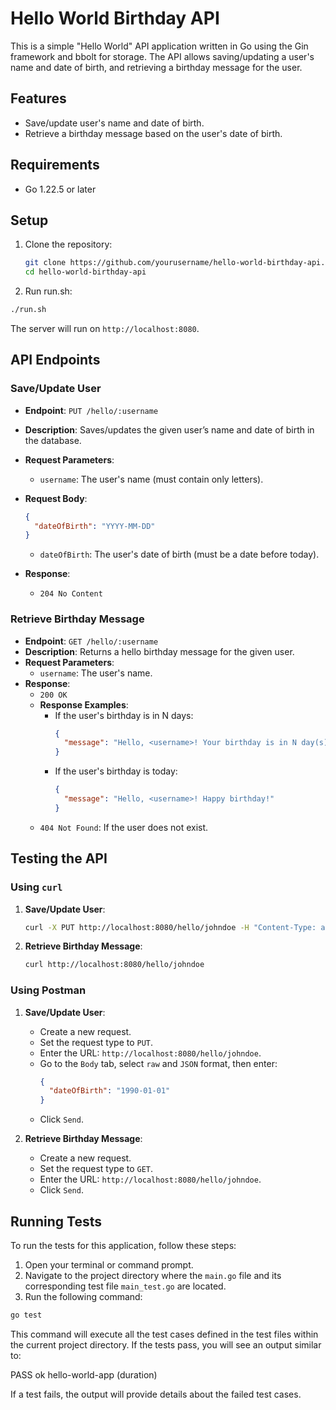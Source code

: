 # Hello World Birthday API

This is a simple "Hello World" API application written in Go using the Gin framework and bbolt for storage. The API allows saving/updating a user's name and date of birth, and retrieving a birthday message for the user.

## Features

- Save/update user's name and date of birth.
- Retrieve a birthday message based on the user's date of birth.

## Requirements

- Go 1.22.5 or later

## Setup

1. Clone the repository:

   ```bash
   git clone https://github.com/yourusername/hello-world-birthday-api.git
   cd hello-world-birthday-api
   ```

2. Run run.sh:
  ```bash
  ./run.sh
  ```

The server will run on `http://localhost:8080`.

## API Endpoints

### Save/Update User

- **Endpoint**: `PUT /hello/:username`
- **Description**: Saves/updates the given user’s name and date of birth in the database.
- **Request Parameters**:
  - `username`: The user's name (must contain only letters).
- **Request Body**:
  ```json
  {
    "dateOfBirth": "YYYY-MM-DD"
  }
  ```
  - `dateOfBirth`: The user's date of birth (must be a date before today).

- **Response**:
  - `204 No Content`

### Retrieve Birthday Message

- **Endpoint**: `GET /hello/:username`
- **Description**: Returns a hello birthday message for the given user.
- **Request Parameters**:
  - `username`: The user's name.
- **Response**:
  - `200 OK`
  - **Response Examples**:
    - If the user's birthday is in N days:
      ```json
      {
        "message": "Hello, <username>! Your birthday is in N day(s)"
      }
      ```
    - If the user's birthday is today:
      ```json
      {
        "message": "Hello, <username>! Happy birthday!"
      }
      ```
  - `404 Not Found`: If the user does not exist.

## Testing the API

### Using `curl`

1. **Save/Update User**:
   ```bash
   curl -X PUT http://localhost:8080/hello/johndoe -H "Content-Type: application/json" -d '{"dateOfBirth": "1990-01-01"}'
   ```

2. **Retrieve Birthday Message**:
   ```bash
   curl http://localhost:8080/hello/johndoe
   ```

### Using Postman

1. **Save/Update User**:
   - Create a new request.
   - Set the request type to `PUT`.
   - Enter the URL: `http://localhost:8080/hello/johndoe`.
   - Go to the `Body` tab, select `raw` and `JSON` format, then enter:
     ```json
     {
       "dateOfBirth": "1990-01-01"
     }
     ```
   - Click `Send`.

2. **Retrieve Birthday Message**:
   - Create a new request.
   - Set the request type to `GET`.
   - Enter the URL: `http://localhost:8080/hello/johndoe`.
   - Click `Send`.

## Running Tests

To run the tests for this application, follow these steps:

1. Open your terminal or command prompt.
2. Navigate to the project directory where the `main.go` file and its corresponding test file `main_test.go` are located.
3. Run the following command:

```bash
go test
```

This command will execute all the test cases defined in the test files within the current project directory. If the tests pass, you will see an output similar to:

PASS
ok      hello-world-app    (duration)

If a test fails, the output will provide details about the failed test cases.